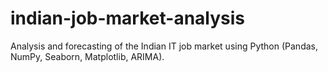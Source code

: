 # indian-job-market-analysis
Analysis and forecasting of the Indian IT job market using Python (Pandas, NumPy, Seaborn, Matplotlib, ARIMA).
